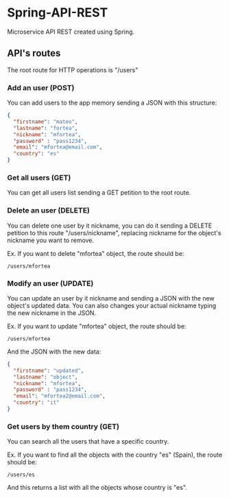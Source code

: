 # Spring-API-REST
Microservice API REST created using Spring.

## API's routes
The root route for HTTP operations is "/users"

### Add an user (POST)
You can add users to the app memory sending a JSON with this structure:

```json
{
  "firstname": "mateo",
  "lastname": "fortea",
  "nickname": "mfortea",
  "password" : "pass1234",
  "email": "mfortea@email.com",
  "country": "es"
}

```

### Get all users (GET)
You can get all users list sending a GET petition to the root route.


### Delete an user (DELETE)
You can delete one user by it nickname, you can do it sending a DELETE petition to this route "/users/nickname", 
replacing nickname for the object's nickname you want to remove.

Ex. If you want to delete "mfortea" object, the route should be:
```
/users/mfortea
```

### Modify an user (UPDATE)
You can update an user by it nickname and sending a JSON with the new object's updated data. You can also changes your actual
nickname typing the new nickname in the JSON.

Ex. If you want to update "mfortea" object, the route should be:
```
/users/mfortea
```
And the JSON with the new data:
```json
{
  "firstname": "updated",
  "lastname": "object",
  "nickname": "mfortea",
  "password" : "pass1234",
  "email": "mfortea2@email.com",
  "country": "it"
}
```

### Get users by them country (GET)
You can search all the users that have a specific country.

Ex. If you want to find all the objects with the country "es" (Spain), the route should be:
```
/users/es
```
And this returns a list with all the objects whose country is "es".


